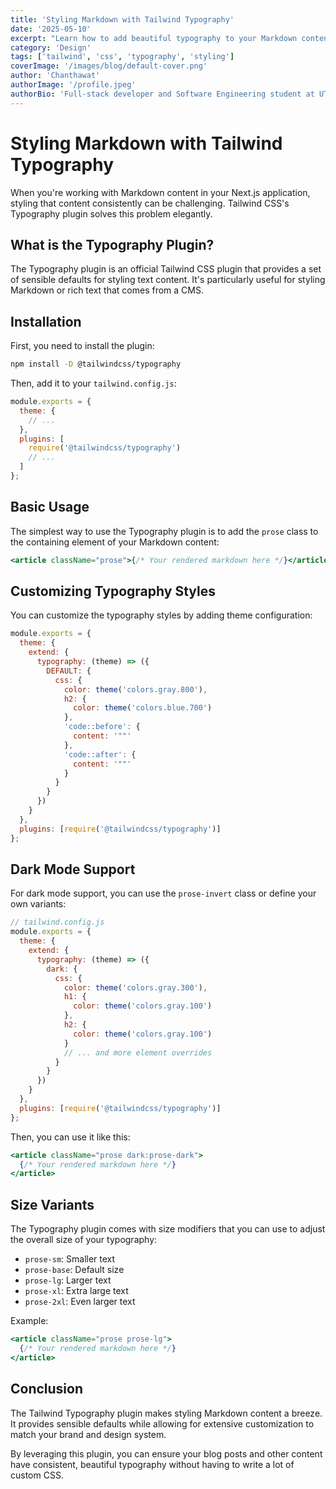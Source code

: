 ```yaml
---
title: 'Styling Markdown with Tailwind Typography'
date: '2025-05-10'
excerpt: "Learn how to add beautiful typography to your Markdown content using Tailwind's typography plugin"
category: 'Design'
tags: ['tailwind', 'css', 'typography', 'styling']
coverImage: '/images/blog/default-cover.png'
author: 'Chanthawat'
authorImage: '/profile.jpeg'
authorBio: 'Full-stack developer and Software Engineering student at UTCC. Specialized in modern web technologies including React, Next.js, and Tailwind CSS. Passionate about creating beautiful, responsive user interfaces and sharing knowledge through technical writing.'
---
```


# Styling Markdown with Tailwind Typography

When you're working with Markdown content in your Next.js application, styling that content consistently can be challenging. Tailwind CSS's Typography plugin solves this problem elegantly.

## What is the Typography Plugin?

The Typography plugin is an official Tailwind CSS plugin that provides a set of sensible defaults for styling text content. It's particularly useful for styling Markdown or rich text that comes from a CMS.

## Installation

First, you need to install the plugin:

```bash
npm install -D @tailwindcss/typography
```

Then, add it to your `tailwind.config.js`:

```js
module.exports = {
  theme: {
    // ...
  },
  plugins: [
    require('@tailwindcss/typography')
    // ...
  ]
};
```

## Basic Usage

The simplest way to use the Typography plugin is to add the `prose` class to the containing element of your Markdown content:

```jsx
<article className="prose">{/* Your rendered markdown here */}</article>
```

## Customizing Typography Styles

You can customize the typography styles by adding theme configuration:

```js
module.exports = {
  theme: {
    extend: {
      typography: (theme) => ({
        DEFAULT: {
          css: {
            color: theme('colors.gray.800'),
            h2: {
              color: theme('colors.blue.700')
            },
            'code::before': {
              content: '""'
            },
            'code::after': {
              content: '""'
            }
          }
        }
      })
    }
  },
  plugins: [require('@tailwindcss/typography')]
};
```

## Dark Mode Support

For dark mode support, you can use the `prose-invert` class or define your own variants:

```js
// tailwind.config.js
module.exports = {
  theme: {
    extend: {
      typography: (theme) => ({
        dark: {
          css: {
            color: theme('colors.gray.300'),
            h1: {
              color: theme('colors.gray.100')
            },
            h2: {
              color: theme('colors.gray.100')
            }
            // ... and more element overrides
          }
        }
      })
    }
  },
  plugins: [require('@tailwindcss/typography')]
};
```

Then, you can use it like this:

```jsx
<article className="prose dark:prose-dark">
  {/* Your rendered markdown here */}
</article>
```

## Size Variants

The Typography plugin comes with size modifiers that you can use to adjust the overall size of your typography:

- `prose-sm`: Smaller text
- `prose-base`: Default size
- `prose-lg`: Larger text
- `prose-xl`: Extra large text
- `prose-2xl`: Even larger text

Example:

```jsx
<article className="prose prose-lg">
  {/* Your rendered markdown here */}
</article>
```

## Conclusion

The Tailwind Typography plugin makes styling Markdown content a breeze. It provides sensible defaults while allowing for extensive customization to match your brand and design system.

By leveraging this plugin, you can ensure your blog posts and other content have consistent, beautiful typography without having to write a lot of custom CSS.
